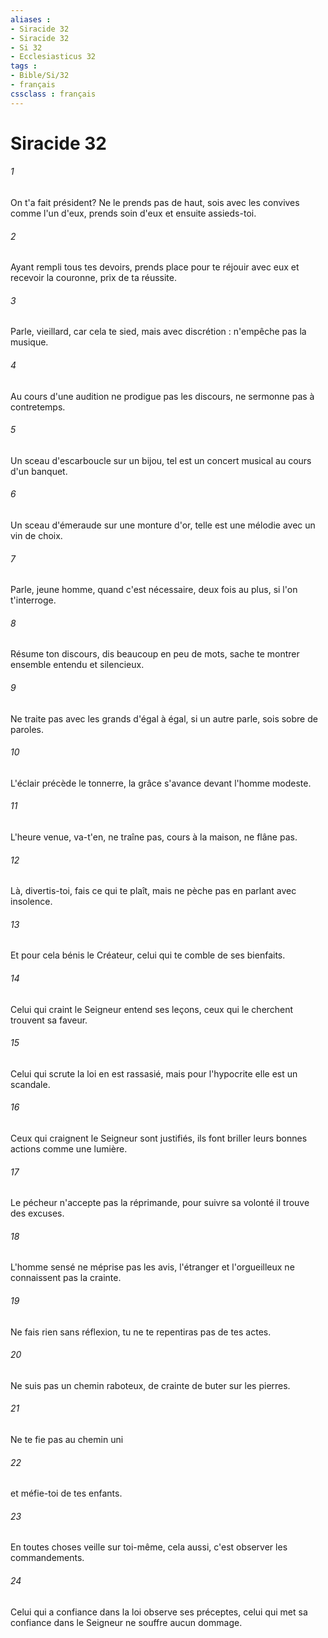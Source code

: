 ```yaml
---
aliases : 
- Siracide 32
- Siracide 32
- Si 32
- Ecclesiasticus 32
tags : 
- Bible/Si/32
- français
cssclass : français
---
```


# Siracide 32

###### 1
On t'a fait président? Ne le prends pas de haut, sois avec les convives comme l'un d'eux, prends soin d'eux et ensuite assieds-toi.
###### 2
Ayant rempli tous tes devoirs, prends place pour te réjouir avec eux et recevoir la couronne, prix de ta réussite.
###### 3
Parle, vieillard, car cela te sied, mais avec discrétion : n'empêche pas la musique.
###### 4
Au cours d'une audition ne prodigue pas les discours, ne sermonne pas à contretemps.
###### 5
Un sceau d'escarboucle sur un bijou, tel est un concert musical au cours d'un banquet.
###### 6
Un sceau d'émeraude sur une monture d'or, telle est une mélodie avec un vin de choix.
###### 7
Parle, jeune homme, quand c'est nécessaire, deux fois au plus, si l'on t'interroge.
###### 8
Résume ton discours, dis beaucoup en peu de mots, sache te montrer ensemble entendu et silencieux.
###### 9
Ne traite pas avec les grands d'égal à égal, si un autre parle, sois sobre de paroles.
###### 10
L'éclair précède le tonnerre, la grâce s'avance devant l'homme modeste.
###### 11
L'heure venue, va-t'en, ne traîne pas, cours à la maison, ne flâne pas.
###### 12
Là, divertis-toi, fais ce qui te plaît, mais ne pèche pas en parlant avec insolence.
###### 13
Et pour cela bénis le Créateur, celui qui te comble de ses bienfaits.
###### 14
Celui qui craint le Seigneur entend ses leçons, ceux qui le cherchent trouvent sa faveur.
###### 15
Celui qui scrute la loi en est rassasié, mais pour l'hypocrite elle est un scandale.
###### 16
Ceux qui craignent le Seigneur sont justifiés, ils font briller leurs bonnes actions comme une lumière.
###### 17
Le pécheur n'accepte pas la réprimande, pour suivre sa volonté il trouve des excuses.
###### 18
L'homme sensé ne méprise pas les avis, l'étranger et l'orgueilleux ne connaissent pas la crainte.
###### 19
Ne fais rien sans réflexion, tu ne te repentiras pas de tes actes.
###### 20
Ne suis pas un chemin raboteux, de crainte de buter sur les pierres.
###### 21
Ne te fie pas au chemin uni
###### 22
et méfie-toi de tes enfants.
###### 23
En toutes choses veille sur toi-même, cela aussi, c'est observer les commandements.
###### 24
Celui qui a confiance dans la loi observe ses préceptes, celui qui met sa confiance dans le Seigneur ne souffre aucun dommage.
